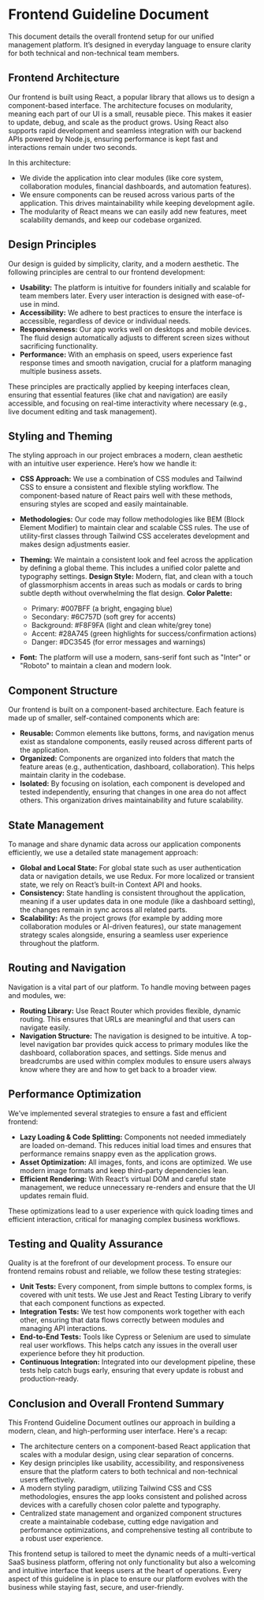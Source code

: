 # Frontend Guideline Document

This document details the overall frontend setup for our unified management platform. It’s designed in everyday language to ensure clarity for both technical and non-technical team members.

## Frontend Architecture

Our frontend is built using React, a popular library that allows us to design a component-based interface. The architecture focuses on modularity, meaning each part of our UI is a small, reusable piece. This makes it easier to update, debug, and scale as the product grows. Using React also supports rapid development and seamless integration with our backend APIs powered by Node.js, ensuring performance is kept fast and interactions remain under two seconds.

In this architecture:

*   We divide the application into clear modules (like core system, collaboration modules, financial dashboards, and automation features).
*   We ensure components can be reused across various parts of the application. This drives maintainability while keeping development agile.
*   The modularity of React means we can easily add new features, meet scalability demands, and keep our codebase organized.

## Design Principles

Our design is guided by simplicity, clarity, and a modern aesthetic. The following principles are central to our frontend development:

*   **Usability:** The platform is intuitive for founders initially and scalable for team members later. Every user interaction is designed with ease-of-use in mind.
*   **Accessibility:** We adhere to best practices to ensure the interface is accessible, regardless of device or individual needs.
*   **Responsiveness:** Our app works well on desktops and mobile devices. The fluid design automatically adjusts to different screen sizes without sacrificing functionality.
*   **Performance:** With an emphasis on speed, users experience fast response times and smooth navigation, crucial for a platform managing multiple business assets.

These principles are practically applied by keeping interfaces clean, ensuring that essential features (like chat and navigation) are easily accessible, and focusing on real-time interactivity where necessary (e.g., live document editing and task management).

## Styling and Theming

The styling approach in our project embraces a modern, clean aesthetic with an intuitive user experience. Here’s how we handle it:

*   **CSS Approach:** We use a combination of CSS modules and Tailwind CSS to ensure a consistent and flexible styling workflow. The component-based nature of React pairs well with these methods, ensuring styles are scoped and easily maintainable.

*   **Methodologies:** Our code may follow methodologies like BEM (Block Element Modifier) to maintain clear and scalable CSS rules. The use of utility-first classes through Tailwind CSS accelerates development and makes design adjustments easier.

*   **Theming:** We maintain a consistent look and feel across the application by defining a global theme. This includes a unified color palette and typography settings. **Design Style:** Modern, flat, and clean with a touch of glassmorphism accents in areas such as modals or cards to bring subtle depth without overwhelming the flat design. **Color Palette:**

    *   Primary: #007BFF (a bright, engaging blue)
    *   Secondary: #6C757D (soft grey for accents)
    *   Background: #F8F9FA (light and clean white/grey tone)
    *   Accent: #28A745 (green highlights for success/confirmation actions)
    *   Danger: #DC3545 (for error messages and warnings)

*   **Font:** The platform will use a modern, sans-serif font such as "Inter" or "Roboto" to maintain a clean and modern look.

## Component Structure

Our frontend is built on a component-based architecture. Each feature is made up of smaller, self-contained components which are:

*   **Reusable:** Common elements like buttons, forms, and navigation menus exist as standalone components, easily reused across different parts of the application.
*   **Organized:** Components are organized into folders that match the feature areas (e.g., authentication, dashboard, collaboration). This helps maintain clarity in the codebase.
*   **Isolated:** By focusing on isolation, each component is developed and tested independently, ensuring that changes in one area do not affect others. This organization drives maintainability and future scalability.

## State Management

To manage and share dynamic data across our application components efficiently, we use a detailed state management approach:

*   **Global and Local State:** For global state such as user authentication data or navigation details, we use Redux. For more localized or transient state, we rely on React’s built-in Context API and hooks.
*   **Consistency:** State handling is consistent throughout the application, meaning if a user updates data in one module (like a dashboard setting), the changes remain in sync across all related parts.
*   **Scalability:** As the project grows (for example by adding more collaboration modules or AI-driven features), our state management strategy scales alongside, ensuring a seamless user experience throughout the platform.

## Routing and Navigation

Navigation is a vital part of our platform. To handle moving between pages and modules, we:

*   **Routing Library:** Use React Router which provides flexible, dynamic routing. This ensures that URLs are meaningful and that users can navigate easily.
*   **Navigation Structure:** The navigation is designed to be intuitive. A top-level navigation bar provides quick access to primary modules like the dashboard, collaboration spaces, and settings. Side menus and breadcrumbs are used within complex modules to ensure users always know where they are and how to get back to a broader view.

## Performance Optimization

We’ve implemented several strategies to ensure a fast and efficient frontend:

*   **Lazy Loading & Code Splitting:** Components not needed immediately are loaded on-demand. This reduces initial load times and ensures that performance remains snappy even as the application grows.
*   **Asset Optimization:** All images, fonts, and icons are optimized. We use modern image formats and keep third-party dependencies lean.
*   **Efficient Rendering:** With React’s virtual DOM and careful state management, we reduce unnecessary re-renders and ensure that the UI updates remain fluid.

These optimizations lead to a user experience with quick loading times and efficient interaction, critical for managing complex business workflows.

## Testing and Quality Assurance

Quality is at the forefront of our development process. To ensure our frontend remains robust and reliable, we follow these testing strategies:

*   **Unit Tests:** Every component, from simple buttons to complex forms, is covered with unit tests. We use Jest and React Testing Library to verify that each component functions as expected.
*   **Integration Tests:** We test how components work together with each other, ensuring that data flows correctly between modules and managing API interactions.
*   **End-to-End Tests:** Tools like Cypress or Selenium are used to simulate real user workflows. This helps catch any issues in the overall user experience before they hit production.
*   **Continuous Integration:** Integrated into our development pipeline, these tests help catch bugs early, ensuring that every update is robust and production-ready.

## Conclusion and Overall Frontend Summary

This Frontend Guideline Document outlines our approach in building a modern, clean, and high-performing user interface. Here's a recap:

*   The architecture centers on a component-based React application that scales with a modular design, using clear separation of concerns.
*   Key design principles like usability, accessibility, and responsiveness ensure that the platform caters to both technical and non-technical users effectively.
*   A modern styling paradigm, utilizing Tailwind CSS and CSS methodologies, ensures the app looks consistent and polished across devices with a carefully chosen color palette and typography.
*   Centralized state management and organized component structures create a maintainable codebase, cutting edge navigation and performance optimizations, and comprehensive testing all contribute to a robust user experience.

This frontend setup is tailored to meet the dynamic needs of a multi-vertical SaaS business platform, offering not only functionality but also a welcoming and intuitive interface that keeps users at the heart of operations. Every aspect of this guideline is in place to ensure our platform evolves with the business while staying fast, secure, and user-friendly.
